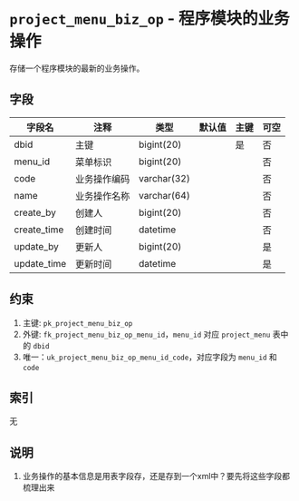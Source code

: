 # `project_menu_biz_op` - 程序模块的业务操作

存储一个程序模块的最新的业务操作。

## 字段

| 字段名      | 注释         | 类型        | 默认值 | 主键 | 可空 |
| ----------- | ------------ | ----------- | ------ | ---- | ---- |
| dbid        | 主键         | bigint(20)  |        | 是   | 否   |
| menu_id     | 菜单标识     | bigint(20)  |        |      | 否   |
| code        | 业务操作编码 | varchar(32) |        |      | 否   |
| name        | 业务操作名称 | varchar(64) |        |      | 否   |
| create_by   | 创建人       | bigint(20)  |        |      | 否   |
| create_time | 创建时间     | datetime    |        |      | 否   |
| update_by   | 更新人       | bigint(20)  |        |      | 是   |
| update_time | 更新时间     | datetime    |        |      | 是   |

## 约束

1. 主键: `pk_project_menu_biz_op`
2. 外键: `fk_project_menu_biz_op_menu_id`，`menu_id` 对应 `project_menu` 表中的 `dbid`
3. 唯一：`uk_project_menu_biz_op_menu_id_code`，对应字段为 `menu_id` 和 `code`

## 索引

无

## 说明

1. 业务操作的基本信息是用表字段存，还是存到一个xml中？要先将这些字段都梳理出来